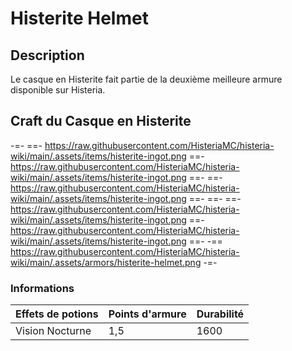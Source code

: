 # Histerite Helmet

## Description
Le casque en Histerite fait partie de la deuxième meilleure armure disponible sur Histeria.

## Craft du Casque en Histerite
-=-
 ==- https://raw.githubusercontent.com/HisteriaMC/histeria-wiki/main/.assets/items/histerite-ingot.png
 ==- https://raw.githubusercontent.com/HisteriaMC/histeria-wiki/main/.assets/items/histerite-ingot.png
 ==- 
 ==- https://raw.githubusercontent.com/HisteriaMC/histeria-wiki/main/.assets/items/histerite-ingot.png
 ==- 
 ==- 
 ==- https://raw.githubusercontent.com/HisteriaMC/histeria-wiki/main/.assets/items/histerite-ingot.png
 ==- https://raw.githubusercontent.com/HisteriaMC/histeria-wiki/main/.assets/items/histerite-ingot.png
 ==- 
 -== https://raw.githubusercontent.com/HisteriaMC/histeria-wiki/main/.assets/armors/histerite-helmet.png
-=-

### Informations
| Effets de potions | Points d'armure | Durabilité |
| ----------------- |-----------------|------------|
| Vision Nocturne | 1,5 | 1600 |